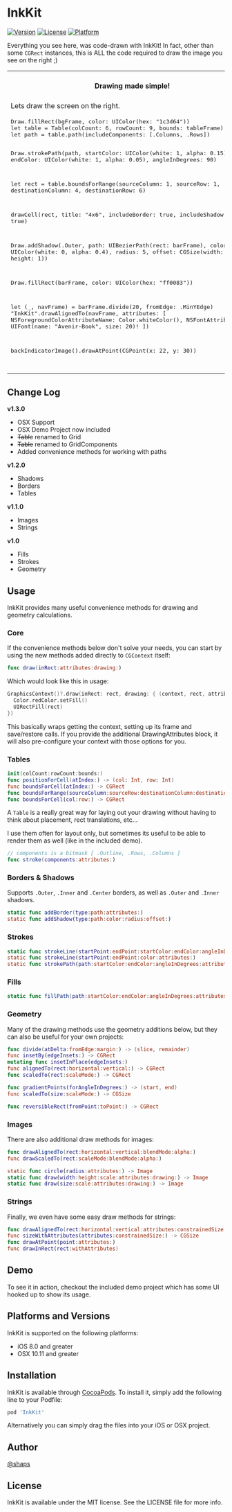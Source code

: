 # InkKit

[![Version](https://img.shields.io/cocoapods/v/InkKit.svg?style=flat)](http://cocoapods.org/pods/InkKit)
[![License](https://img.shields.io/cocoapods/l/InkKit.svg?style=flat)](http://cocoapods.org/pods/InkKit)
[![Platform](https://img.shields.io/cocoapods/p/InkKit.svg?style=flat)](http://cocoapods.org/pods/InkKit)

Everything you see here, was code-drawn with InkKit! In fact, other than some `CGRect` instances, this is ALL the code required to draw the image you see on the right ;)

<table>
  <tr>
    <th width="30%">Drawing made simple!</th>
    <th width="30%">InkKit In Action</th>
  </tr>
  <tr>
    <td>Lets draw the screen on the right.</td>
    <th rowspan="9"><img src="http://shaps.me/assets/img/blog/InkKit.gif"></th>
  </tr>
  <tr>
    <td><div class="highlight highlight-source-swift"><pre>
Draw.fillRect(bgFrame, color: UIColor(hex: "1c3d64"))
let table = Table(colCount: 6, rowCount: 9, bounds: tableFrame)
let path = table.path(includeComponents: [.Columns, .Rows])

Draw.strokePath(path, startColor: UIColor(white: 1, alpha: 0.15),
    endColor: UIColor(white: 1, alpha: 0.05), angleInDegrees: 90)

let rect = table.boundsForRange(sourceColumn: 1, sourceRow: 1,
                      destinationColumn: 4, destinationRow: 6)

drawCell(rect, title: "4x6",
  includeBorder: true, includeShadow: true)

Draw.addShadow(.Outer, path: UIBezierPath(rect: barFrame),
           color: UIColor(white: 0, alpha: 0.4), radius: 5,
                       offset: CGSize(width: 0, height: 1))

Draw.fillRect(barFrame, color: UIColor(hex: "ff0083"))

let (_, navFrame) = barFrame.divide(20, fromEdge: .MinYEdge)
"InkKit".drawAlignedTo(navFrame, attributes: [
  NSForegroundColorAttributeName: Color.whiteColor(),
  NSFontAttributeName: UIFont(name: "Avenir-Book", size: 20)!
])

backIndicatorImage().drawAtPoint(CGPoint(x: 22, y: 30))  
</tr></table>

## Change Log

**v1.3.0**

* OSX Support
* OSX Demo Project now included
* ~~Table~~ renamed to Grid
* ~~Table~~ renamed to GridComponents
* Added convenience methods for working with paths

**v1.2.0**

* Shadows
* Borders
* Tables

**v1.1.0**

* Images
* Strings

**v1.0**

* Fills
* Strokes
* Geometry


## Usage

InkKit provides many useful convenience methods for drawing and geometry calculations.

### Core

If the convenience methods below don't solve your needs, you can start by using the new methods added directly to `CGContext` itself:

```swift
func draw(inRect:attributes:drawing:)
```

Which would look like this in usage:

```swift
GraphicsContext()?.draw(inRect: rect, drawing: { (context, rect, attributes) in
  Color.redColor.setFill()
  UIRectFill(rect)
})
```

This basically wraps getting the context, setting up its frame and save/restore calls. If you provide the additional DrawingAttributes block, it will also pre-configure your context with those options for you.

### Tables

```swift
init(colCount:rowCount:bounds:)
func positionForCell(atIndex:) -> (col: Int, row: Int)
func boundsForCell(atIndex:) -> CGRect
func boundsForRange(sourceColumn:sourceRow:destinationColumn:destinationRow:) -> CGRect
func boundsForCell(col:row:) -> CGRect
```

A `Table` is a really great way for laying out your drawing without having to think about placement, rect translations, etc...

I use them often for layout only, but sometimes its useful to be able to render them as well (like in the included demo).

```swift
// components is a bitmask [ .Outline, .Rows, .Columns ]
func stroke(components:attributes:)
```

### Borders & Shadows

Supports `.Outer`, `.Inner` and `.Center` borders, as well as `.Outer` and `.Inner` shadows.

```swift
static func addBorder(type:path:attributes:)
static func addShadow(type:path:color:radius:offset:)
```

### Strokes

```swift
static func strokeLine(startPoint:endPoint:startColor:endColor:angleInDegrees:attributes:)
static func strokeLine(startPoint:endPoint:color:attributes:)
static func strokePath(path:startColor:endColor:angleInDegrees:attributes:)
```


### Fills

```swift
static func fillPath(path:startColor:endColor:angleInDegrees:attributes:)
```

### Geometry

Many of the drawing methods use the geometry additions below, but they can also be useful for your own projects:

```swift
func divide(atDelta:fromEdge:margin:) -> (slice, remainder)
func insetBy(edgeInsets:) -> CGRect
mutating func insetInPlace(edgeInsets:)
func alignedTo(rect:horizontal:vertical:) -> CGRect
func scaledTo(rect:scaleMode:) -> CGRect

func gradientPoints(forAngleInDegrees:) -> (start, end)
func scaledTo(size:scaleMode:) -> CGSize

func reversibleRect(fromPoint:toPoint:) -> CGRect
```

### Images

There are also additional draw methods for images:

```swift
func drawAlignedTo(rect:horizontal:vertical:blendMode:alpha:)
func drawScaledTo(rect:scaleMode:blendMode:alpha:)

static func circle(radius:attributes:) -> Image
static func draw(width:height:scale:attributes:drawing:) -> Image
static func draw(size:scale:attributes:drawing:) -> Image
```

### Strings

Finally, we even have some easy draw methods for strings:

```swift
func drawAlignedTo(rect:horizontal:vertical:attributes:constrainedSize:)
func sizeWithAttributes(attributes:constrainedSize:) -> CGSize
func drawAtPoint(point:attributes:)
func drawInRect(rect:withAttributes)
```

## Demo

To see it in action, checkout the included demo project which has some UI hooked up to show its usage.

## Platforms and Versions

InkKit is supported on the following platforms:

* iOS 8.0 and greater
* OSX 10.11 and greater

## Installation

InkKit is available through [CocoaPods](http://cocoapods.org). To install
it, simply add the following line to your Podfile:

```ruby
pod 'InkKit'
```

Alternatively you can simply drag the files into your iOS or OSX project.


## Author

[@shaps](http://twitter.com/shaps)

## License

InkKit is available under the MIT license. See the LICENSE file for more info.

